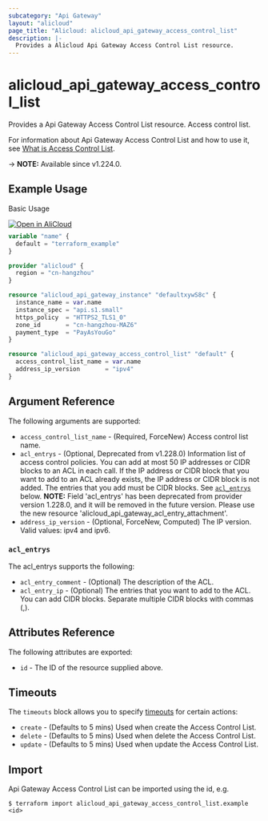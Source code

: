 ```yaml
---
subcategory: "Api Gateway"
layout: "alicloud"
page_title: "Alicloud: alicloud_api_gateway_access_control_list"
description: |-
  Provides a Alicloud Api Gateway Access Control List resource.
---
```


# alicloud_api_gateway_access_control_list

Provides a Api Gateway Access Control List resource. Access control list.

For information about Api Gateway Access Control List and how to use it, see [What is Access Control List](https://www.alibabacloud.com/help/en/api-gateway/developer-reference/api-cloudapi-2016-07-14-createaccesscontrollist).

-> **NOTE:** Available since v1.224.0.

## Example Usage

Basic Usage

<div style="display: block;margin-bottom: 40px;"><div class="oics-button" style="float: right;position: absolute;margin-bottom: 10px;">
  <a href="https://api.aliyun.com/terraform?resource=alicloud_api_gateway_access_control_list&exampleId=118d82d0-f617-a50e-927d-660972288cf5a6442c79&activeTab=example&spm=docs.r.api_gateway_access_control_list.0.118d82d0f6&intl_lang=EN_US" target="_blank">
    <img alt="Open in AliCloud" src="https://img.alicdn.com/imgextra/i1/O1CN01hjjqXv1uYUlY56FyX_!!6000000006049-55-tps-254-36.svg" style="max-height: 44px; max-width: 100%;">
  </a>
</div></div>

```terraform
variable "name" {
  default = "terraform_example"
}

provider "alicloud" {
  region = "cn-hangzhou"
}

resource "alicloud_api_gateway_instance" "defaultxywS8c" {
  instance_name = var.name
  instance_spec = "api.s1.small"
  https_policy  = "HTTPS2_TLS1_0"
  zone_id       = "cn-hangzhou-MAZ6"
  payment_type  = "PayAsYouGo"
}

resource "alicloud_api_gateway_access_control_list" "default" {
  access_control_list_name = var.name
  address_ip_version       = "ipv4"
}
```

## Argument Reference

The following arguments are supported:
* `access_control_list_name` - (Required, ForceNew) Access control list name.
* `acl_entrys` - (Optional, Deprecated from v1.228.0) Information list of access control policies. You can add at most 50 IP addresses or CIDR blocks to an ACL in each call. If the IP address or CIDR block that you want to add to an ACL already exists, the IP address or CIDR block is not added. The entries that you add must be CIDR blocks. See [`acl_entrys`](#acl_entrys) below.
**NOTE:** Field 'acl_entrys' has been deprecated from provider version 1.228.0, and it will be removed in the future version. Please use the new resource 'alicloud_api_gateway_acl_entry_attachment'.
* `address_ip_version` - (Optional, ForceNew, Computed) The IP version. Valid values: ipv4 and ipv6.

### `acl_entrys`

The acl_entrys supports the following:
* `acl_entry_comment` - (Optional) The description of the ACL.
* `acl_entry_ip` - (Optional) The entries that you want to add to the ACL. You can add CIDR blocks. Separate multiple CIDR blocks with commas (,).

## Attributes Reference

The following attributes are exported:
* `id` - The ID of the resource supplied above.

## Timeouts

The `timeouts` block allows you to specify [timeouts](https://developer.hashicorp.com/terraform/language/resources/syntax#operation-timeouts) for certain actions:
* `create` - (Defaults to 5 mins) Used when create the Access Control List.
* `delete` - (Defaults to 5 mins) Used when delete the Access Control List.
* `update` - (Defaults to 5 mins) Used when update the Access Control List.

## Import

Api Gateway Access Control List can be imported using the id, e.g.

```shell
$ terraform import alicloud_api_gateway_access_control_list.example <id>
```